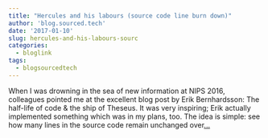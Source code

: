 ```yaml
---
title: "Hercules and his labours (source code line burn down)"
author: 'blog.sourced.tech'
date: '2017-01-10'
slug: hercules-and-his-labours-sourc
categories:
  - bloglink
tags:
  - blogsourcedtech
---
```


When I was drowning in the sea of new information at NIPS 2016, colleagues pointed me at the excellent blog post by Erik Bernhardsson: The half-life of code & the ship of Theseus. It was very inspiring; Erik actually implemented something which was in my plans, too. The idea is simple: see how many lines in the source code remain unchanged over[... <i class="fas fa-external-link-alt"></i>](https://blog.sourced.tech//blog.sourced.tech/post/hercules/)

